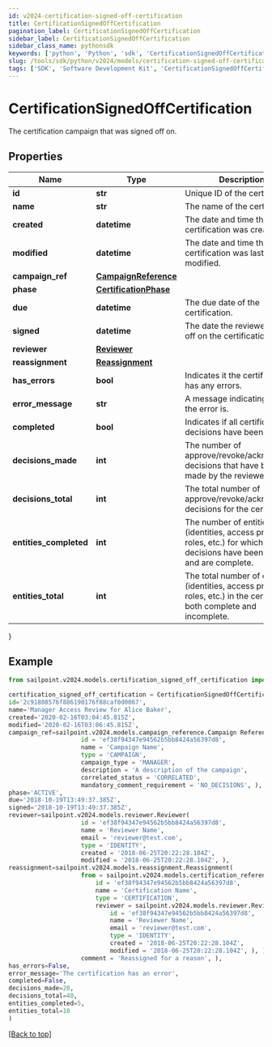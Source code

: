 ```yaml
---
id: v2024-certification-signed-off-certification
title: CertificationSignedOffCertification
pagination_label: CertificationSignedOffCertification
sidebar_label: CertificationSignedOffCertification
sidebar_class_name: pythonsdk
keywords: ['python', 'Python', 'sdk', 'CertificationSignedOffCertification', 'V2024CertificationSignedOffCertification'] 
slug: /tools/sdk/python/v2024/models/certification-signed-off-certification
tags: ['SDK', 'Software Development Kit', 'CertificationSignedOffCertification', 'V2024CertificationSignedOffCertification']
---
```


# CertificationSignedOffCertification

The certification campaign that was signed off on.

## Properties

Name | Type | Description | Notes
------------ | ------------- | ------------- | -------------
**id** | **str** | Unique ID of the certification. | [required]
**name** | **str** | The name of the certification. | [required]
**created** | **datetime** | The date and time the certification was created. | [required]
**modified** | **datetime** | The date and time the certification was last modified. | [optional] 
**campaign_ref** | [**CampaignReference**](campaign-reference) |  | [required]
**phase** | [**CertificationPhase**](certification-phase) |  | [required]
**due** | **datetime** | The due date of the certification. | [required]
**signed** | **datetime** | The date the reviewer signed off on the certification. | [required]
**reviewer** | [**Reviewer**](reviewer) |  | [required]
**reassignment** | [**Reassignment**](reassignment) |  | [optional] 
**has_errors** | **bool** | Indicates it the certification has any errors. | [required]
**error_message** | **str** | A message indicating what the error is. | [optional] 
**completed** | **bool** | Indicates if all certification decisions have been made. | [required]
**decisions_made** | **int** | The number of approve/revoke/acknowledge decisions that have been made by the reviewer. | [required]
**decisions_total** | **int** | The total number of approve/revoke/acknowledge decisions for the certification. | [required]
**entities_completed** | **int** | The number of entities (identities, access profiles, roles, etc.) for which all decisions have been made and are complete. | [required]
**entities_total** | **int** | The total number of entities (identities, access profiles, roles, etc.) in the certification, both complete and incomplete. | [required]
}

## Example

```python
from sailpoint.v2024.models.certification_signed_off_certification import CertificationSignedOffCertification

certification_signed_off_certification = CertificationSignedOffCertification(
id='2c91808576f886190176f88caf0d0067',
name='Manager Access Review for Alice Baker',
created='2020-02-16T03:04:45.815Z',
modified='2020-02-16T03:06:45.815Z',
campaign_ref=sailpoint.v2024.models.campaign_reference.Campaign Reference(
                    id = 'ef38f94347e94562b5bb8424a56397d8', 
                    name = 'Campaign Name', 
                    type = 'CAMPAIGN', 
                    campaign_type = 'MANAGER', 
                    description = 'A description of the campaign', 
                    correlated_status = 'CORRELATED', 
                    mandatory_comment_requirement = 'NO_DECISIONS', ),
phase='ACTIVE',
due='2018-10-19T13:49:37.385Z',
signed='2018-10-19T13:49:37.385Z',
reviewer=sailpoint.v2024.models.reviewer.Reviewer(
                    id = 'ef38f94347e94562b5bb8424a56397d8', 
                    name = 'Reviewer Name', 
                    email = 'reviewer@test.com', 
                    type = 'IDENTITY', 
                    created = '2018-06-25T20:22:28.104Z', 
                    modified = '2018-06-25T20:22:28.104Z', ),
reassignment=sailpoint.v2024.models.reassignment.Reassignment(
                    from = sailpoint.v2024.models.certification_reference.Certification Reference(
                        id = 'ef38f94347e94562b5bb8424a56397d8', 
                        name = 'Certification Name', 
                        type = 'CERTIFICATION', 
                        reviewer = sailpoint.v2024.models.reviewer.Reviewer(
                            id = 'ef38f94347e94562b5bb8424a56397d8', 
                            name = 'Reviewer Name', 
                            email = 'reviewer@test.com', 
                            type = 'IDENTITY', 
                            created = '2018-06-25T20:22:28.104Z', 
                            modified = '2018-06-25T20:22:28.104Z', ), ), 
                    comment = 'Reassigned for a reason', ),
has_errors=False,
error_message='The certification has an error',
completed=False,
decisions_made=20,
decisions_total=40,
entities_completed=5,
entities_total=10
)

```
[[Back to top]](#) 

